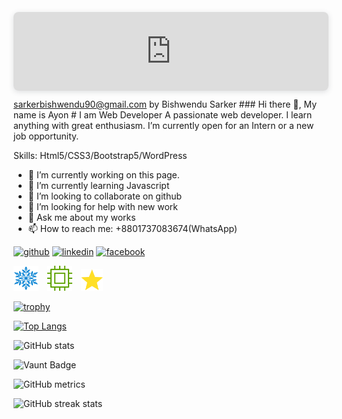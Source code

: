 <div style="position: relative; width: 100%; height: 0; padding-top: 25.0000%;
 padding-bottom: 0; box-shadow: 0 2px 8px 0 rgba(63,69,81,0.16); margin-top: 1.6em; margin-bottom: 0.9em; overflow: hidden;
 border-radius: 8px; will-change: transform;">
  <iframe loading="lazy" style="position: absolute; width: 100%; height: 100%; top: 0; left: 0; border: none; padding: 0;margin: 0;"
    src="https://www.canva.com/design/DAGdfhkvXGc/Sz-5MrNI6AVNPPcVTVV3cg/view?embed" allowfullscreen="allowfullscreen" allow="fullscreen">
  </iframe>
</div>
<a href="https:&#x2F;&#x2F;www.canva.com&#x2F;design&#x2F;DAGdfhkvXGc&#x2F;Sz-5MrNI6AVNPPcVTVV3cg&#x2F;view?utm_content=DAGdfhkvXGc&amp;utm_campaign=designshare&amp;utm_medium=embeds&amp;utm_source=link" target="_blank" rel="noopener">sarkerbishwendu90@gmail.com</a> by Bishwendu Sarker
### Hi there 👋, 
My name is Ayon
# I am Web Developer
A passionate web developer. I learn anything with great enthusiasm.
I’m currently open for an Intern or a new job opportunity.

Skills: Html5/CSS3/Bootstrap5/WordPress

- 🔭 I’m currently working on this page. 
- 🌱 I’m currently learning Javascript 
- 👯 I’m looking to collaborate on github 
- 🤔 I’m looking for help with new work 
- 💬 Ask me about my works 
- 📫 How to reach me: +8801737083674(WhatsApp) 


[<img src='https://cdn.jsdelivr.net/npm/simple-icons@3.0.1/icons/github.svg' alt='github' height='40'>](https://github.com/https://github.com/dev-bishwendu)  [<img src='https://cdn.jsdelivr.net/npm/simple-icons@3.0.1/icons/linkedin.svg' alt='linkedin' height='40'>](https://www.linkedin.com/in/https://www.linkedin.com/in/ayon-dev/)  [<img src='https://cdn.jsdelivr.net/npm/simple-icons@3.0.1/icons/facebook.svg' alt='facebook' height='40'>](https://www.facebook.com/https://www.facebook.com/ayon.sarker)  

<a href='https://archiveprogram.github.com/'><img src='https://raw.githubusercontent.com/acervenky/animated-github-badges/master/assets/acbadge.gif' width='40' height='40'></a> <a href='https://docs.github.com/en/developers'><img src='https://raw.githubusercontent.com/acervenky/animated-github-badges/master/assets/devbadge.gif' width='40' height='40'></a> <a href='https://stars.github.com/'><img src='https://raw.githubusercontent.com/acervenky/animated-github-badges/master/assets/starbadge.gif' width='35' height='35'></a> 

[![trophy](https://github-profile-trophy.vercel.app/?username=https://github.com/dev-bishwendu)](https://github.com/ryo-ma/github-profile-trophy)

[![Top Langs](https://github-readme-stats.vercel.app/api/top-langs/?username=https://github.com/dev-bishwendu)](https://github.com/anuraghazra/github-readme-stats)

![GitHub stats](https://github-readme-stats.vercel.app/api?username=https://github.com/dev-bishwendu&show_icons=true)  

![Vaunt Badge](https://api.vaunt.dev/v1/github/entities/https://github.com/dev-bishwendu/contributions?format=svg&private=false)  

![GitHub metrics](https://metrics.lecoq.io/https://github.com/dev-bishwendu)  

![GitHub streak stats](https://streak-stats.demolab.com/?user=https://github.com/dev-bishwendu)  


